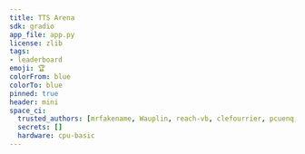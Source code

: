 ```yaml
---
title: TTS Arena
sdk: gradio
app_file: app.py
license: zlib
tags:
- leaderboard
emoji: 🏆
colorFrom: blue
colorTo: blue
pinned: true
header: mini
space_ci:
  trusted_authors: [mrfakename, Wauplin, reach-vb, clefourrier, pcuenq, ylacombe, sanchit-gandhi, multimodalart, main-horse]
  secrets: []
  hardware: cpu-basic
---
```

